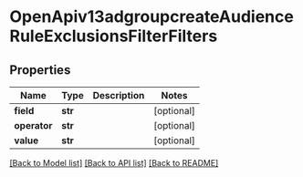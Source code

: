 # OpenApiv13adgroupcreateAudienceRuleExclusionsFilterFilters

## Properties
Name | Type | Description | Notes
------------ | ------------- | ------------- | -------------
**field** | **str** |  | [optional] 
**operator** | **str** |  | [optional] 
**value** | **str** |  | [optional] 

[[Back to Model list]](../README.md#documentation-for-models) [[Back to API list]](../README.md#documentation-for-api-endpoints) [[Back to README]](../README.md)

